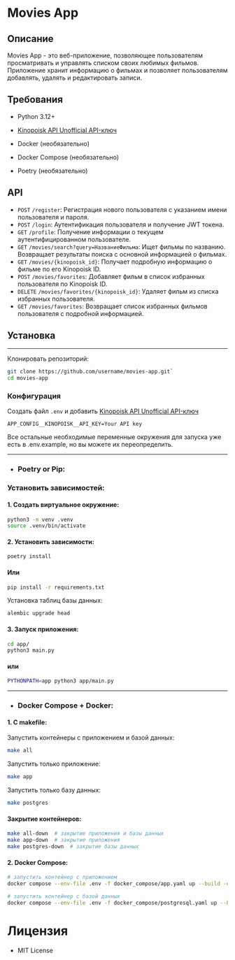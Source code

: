 # Movies App

## Описание

Movies App - это веб-приложение, позволяющее пользователям просматривать и управлять списком своих любимых фильмов.
Приложение хранит информацию о фильмах и позволяет пользователям добавлять, удалять и редактировать записи.

## Требования

- Python 3.12+
- [Kinopoisk API Unofficial API-ключ](https://kinopoiskapiunofficial.tech/)


- Docker (необязательно)
- Docker Compose (необязательно)
- Poetry (необязательно)

## API

- `POST` `/register`: Регистрация нового пользователя с указанием имени пользователя и пароля.
- `POST` `/login`: Аутентификация пользователя и получение JWT токена.
- `GET` `/profile`: Получение информации о текущем аутентифицированном пользователе.
- `GET` `/movies/search?query=НазваниеФильма`: Ищет фильмы по названию. Возвращает результаты поиска с основной информацией о фильмах.
- `GET` `/movies/{kinopoisk_id}`: Получает подробную информацию о фильме по его Kinopoisk ID.
- `POST` `/movies/favorites`: Добавляет фильм в список избранных пользователя по Kinopoisk ID.
- `DELETE` `/movies/favorites/{kinopoisk_id}`: Удаляет фильм из списка избранных пользователя.
- `GET` `/movies/favorites`: Возвращает список избранных фильмов пользователя с подробной информацией.
    

## Установка

---

Клонировать репозиторий: 
``` bash
git clone https://github.com/username/movies-app.git`
cd movies-app
```

### Конфигурация

Создать файл `.env` и добавить [Kinopoisk API Unofficial API-ключ](https://kinopoiskapiunofficial.tech/)
```jsunicoderegexp
APP_CONFIG__KINOPOISK__API_KEY=Your API key
```

Все остальные необходимые переменные окружения для запуска уже есть в .env.example, но вы можете их переопределить.


---

+ ### Poetry or Pip:

 ### Установить зависимостей: 

#### 1. Создать виртуальное окружение:
```bash
python3 -m venv .venv
source .venv/bin/activate
```

#### 2. Установить зависимости:


``` bash
poetry install
```

#### Или

``` bash
pip install -r requirements.txt
```
Установка таблиц базы данных:

```bash
alembic upgrade head
```

#### 3. Запуск приложения: 

```bash
cd app/
python3 main.py
```
#### или

```bash
PYTHONPATH=app python3 app/main.py
```
___

+ ### Docker Compose + Docker:



#### 1. C makefile:


Запустить контейнеры с приложением и базой данных:

```bash
make all
```

Запустить только приложение:

```bash
make app
```

Запустить только базу данных:

```bash
make postgres
```

#### Закрытие контейнеров:

```bash
make all-down  # закрытие приложения и базы данных
make app-down  # закрытие приложения
make postgres-down  # закрытие базы данных
```

#### 2. Docker Compose:

```bash
# запустить контейнер с приложением
docker compose --env-file .env -f docker_compose/app.yaml up --build -d

# запустить контейнер с базой данных
docker compose --env-file .env -f docker_compose/postgresql.yaml up --build -d
```



# Лицензия

- MIT License

